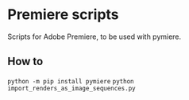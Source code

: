 # Premiere scripts
Scripts for Adobe Premiere, to be used with pymiere.
## How to
`python -m pip install pymiere`
`python import_renders_as_image_sequences.py`
